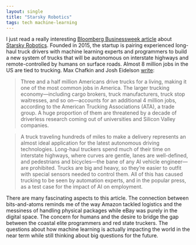 ```yaml
---
layout: single
title: "Starsky Robotics"
tags: tech machine-learning 
---
```


I just read a really interesting [Bloomberg Businessweek article](https://www.bloomberg.com/news/features/2017-06-22/these-truckers-work-alongside-the-coders-trying-to-eliminate-their-jobs) about [Starsky Robotics](http://starsky.io). Founded in 2015, the startup is pairing experienced long-haul truck drivers with machine learning experts and programmers to build a new system of trucks that will be autonomous on interstate highways and remote-controlled by humans on surface roads. Almost 8 million jobs in the US are tied to trucking. Max Chafkin  and Josh Eidelson [write](https://www.bloomberg.com/news/features/2017-06-22/these-truckers-work-alongside-the-coders-trying-to-eliminate-their-jobs):

>Three and a half million Americans drive trucks for a living, making it one of the most common jobs in America. The larger trucking economy—including cargo brokers, truck manufacturers, truck stop waitresses, and so on—accounts for an additional 4 million jobs, according to the American Trucking Associations (ATA), a trade group. A huge proportion of them are threatened by a decade of driverless research coming out of universities and Silicon Valley companies.

>A truck traveling hundreds of miles to make a delivery represents an almost ideal application for the latest autonomous driving technologies. Long-haul truckers spend much of their time on interstate highways, where curves are gentle, lanes are well-defined, and pedestrians and bicycles—the bane of any AI vehicle engineer—are prohibited. Trucks are big and heavy, so they’re easier to outfit with special sensors needed to control them. All of this has caused trucking to be seen by automation experts, and in the popular press, as a test case for the impact of AI on employment. 

There are many fascinating aspects to this article. The connection between bits-and-atoms reminds me of the way Amazon tackled logistics and the messiness of handling physical packages while eBay was purely in the digital space. The concern for humans and the desire to bridge the gap between the coastal elite programmers and red state truckers. The questions about how machine learning is actually impacting the world in the near term while still thinking about big questions for the future.